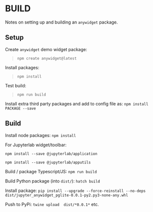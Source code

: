 # BUILD

Notes on setting up and building an `anywidget` package.

## Setup

Create `anywidget` demo widget package:

> `npm create anywidget@latest`

Install packages:

> `npm install`

Test build:

> `npm run build`

Install extra third party packages and add to config file as: `npm install PACKAGE --save`

## Build

Install node packages: `npm install`

For Jupyterlab widget/toolbar:

`npm install --save @jupyterlab/application`

`npm install --save @jupyterlab/apputils`

Build / package Typescript/JS: `npm run build`

Build Python package (into `dist/`): `hatch build`

Install package: `pip install --upgrade --force-reinstall --no-deps dist/jupyter_anywidget_pglite-0.0.1-py2.py3-none-any.whl`

Push to PyPi: `twine upload  dist/*0.0.1*` etc.
